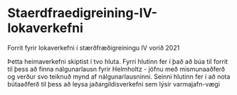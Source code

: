 # Staerdfraedigreining-IV-lokaverkefni
Forrit fyrir lokaverkefni í stærðfræðigreiningu IV vorið 2021

Þetta heimaverkefni skiptist í tvo hluta.
Fyrri hlutinn fer í það að búa til forrit til þess að finna nálgunarlausn fyrir Helmholtz - jöfnu með mismunaaðferð og verður svo teiknuð mynd af nálgunarlausninni.
Seinni hlutinn fer í að nota bútaaðferð til þess að leysa jaðargildisverkefni sem lýsir varmajafn-vægi
